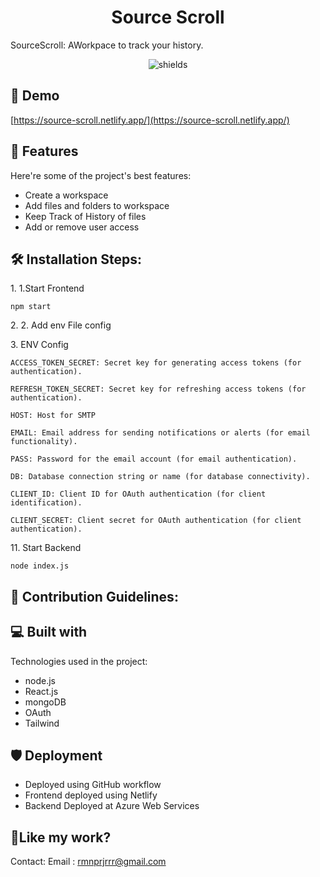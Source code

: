<h1 align="center" id="title">Source Scroll</h1>



<p id="description">SourceScroll: AWorkpace to track your history.</p>

<p align="center"><img src="https://img.shields.io/badge/BUILT_BY-RAMAN-blue" alt="shields"></p>

<h2>🚀 Demo</h2>


[https://source-scroll.netlify.app/](https://source-scroll.netlify.app/)


  
<h2>🧐 Features</h2>

Here're some of the project's best features:

* Create a workspace
* Add files and folders to workspace
* Keep Track of History of files
* Add or remove user access
<h2>🛠️ Installation Steps:</h2>

<p>1. 1.Start Frontend</p>

```
npm start
```

<p>2. 2. Add env File config</p>

<p>3. ENV Config</p>

```
ACCESS_TOKEN_SECRET: Secret key for generating access tokens (for authentication).
```

```
REFRESH_TOKEN_SECRET: Secret key for refreshing access tokens (for authentication).
```

```
HOST: Host for SMTP
```

```
EMAIL: Email address for sending notifications or alerts (for email functionality).
```

```
PASS: Password for the email account (for email authentication).
```

```
DB: Database connection string or name (for database connectivity).
```

```
CLIENT_ID: Client ID for OAuth authentication (for client identification).
```

```
CLIENT_SECRET: Client secret for OAuth authentication (for client authentication).
```

<p>11. Start Backend</p>

```
node index.js
```

<h2>🍰 Contribution Guidelines:</h2>

  
  
<h2>💻 Built with</h2>

Technologies used in the project:

*   node.js
*   React.js
*   mongoDB
*   OAuth
*   Tailwind

<h2>🛡️ Deployment</h2>

* Deployed using GitHub workflow<br>
* Frontend deployed using Netlify<br>
* Backend Deployed at Azure Web Services


<h2>💖Like my work?</h2>

Contact: Email : rmnprjrrr@gmail.com
